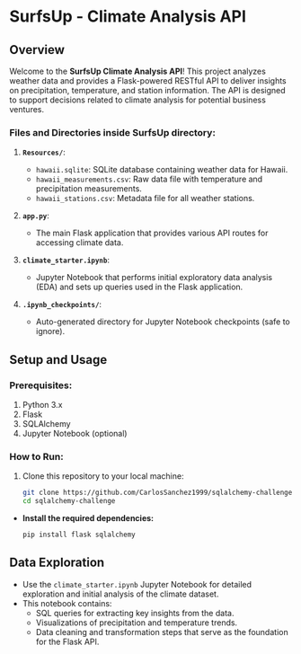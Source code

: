  # SurfsUp - Climate Analysis API

## Overview
Welcome to the **SurfsUp Climate Analysis API**! This project analyzes weather data and provides a Flask-powered RESTful API to deliver insights on precipitation, temperature, and station information. The API is designed to support decisions related to climate analysis for potential business ventures.


### Files and Directories inside SurfsUp directory:
1. **`Resources/`**:
   - `hawaii.sqlite`: SQLite database containing weather data for Hawaii.
   - `hawaii_measurements.csv`: Raw data file with temperature and precipitation measurements.
   - `hawaii_stations.csv`: Metadata file for all weather stations.

2. **`app.py`**:
   - The main Flask application that provides various API routes for accessing climate data.

3. **`climate_starter.ipynb`**:
   - Jupyter Notebook that performs initial exploratory data analysis (EDA) and sets up queries used in the Flask application.

4. **`.ipynb_checkpoints/`**:
   - Auto-generated directory for Jupyter Notebook checkpoints (safe to ignore).

## Setup and Usage

### Prerequisites:
1. Python 3.x
2. Flask
3. SQLAlchemy
4. Jupyter Notebook (optional)

### How to Run:
1. Clone this repository to your local machine:
   ```bash
   git clone https://github.com/CarlosSanchez1999/sqlalchemy-challenge.git
   cd sqlalchemy-challenge

- **Install the required dependencies:**
  ```bash
  pip install flask sqlalchemy

## Data Exploration
- Use the `climate_starter.ipynb` Jupyter Notebook for detailed exploration and initial analysis of the climate dataset. 
- This notebook contains:
  - SQL queries for extracting key insights from the data.
  - Visualizations of precipitation and temperature trends.
  - Data cleaning and transformation steps that serve as the foundation for the Flask API.





